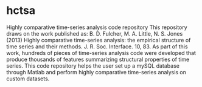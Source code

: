 hctsa
=====

Highly comparative time-series analysis code repository
This repository draws on the work published as:
B. D. Fulcher, M. A. Little, N. S. Jones (2013) Highly comparative time-series analysis: the empirical structure of time series and their methods. J. R. Soc. Interface. 10, 83.
As part of this work, hundreds of pieces of time-series analysis code were developed that produce thousands of features summarizing structural properties of time series.
This code repository helps the user set up a mySQL database through Matlab and perform highly comparative time-series analysis on custom datasets.